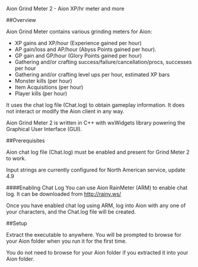 Aion Grind Meter 2 - Aion XP/hr meter and more

##Overview

Aion Grind Meter contains various grinding meters for Aion: 
* XP gains and XP/hour (Experience gained per hour) 
* AP gain/loss and AP/hour (Abyss Points gained per hour).
* GP gain and GP/hour (Glory Points gained per hour)
* Gathering and/or crafting success/failure/cancellation/procs, successes per hour
* Gathering and/or crafting level ups per hour, estimated XP bars
* Monster kills (per hour)
* Item Acquisitions (per hour)
* Player kills (per hour)

It uses the chat log file (Chat.log) to obtain gameplay information. It does not interact or modify the Aion client in any way.

Aion Grind Meter 2 is written in C++ with wxWidgets library powering the Graphical User Interface (GUI).



##Prerequisites

Aion chat log file (Chat.log) must be enabled and present for Grind Meter 2 to work.

Input strings are currently configured for North American service, update 4.9

####Enabling Chat Log
You can use Aion RainMeter (ARM) to enable chat log. 
It can be downloaded from http://rainy.ws/

Once you have enabled chat log using ARM, log into Aion with any one of your characters, and the Chat.log file will be created.



##Setup

Extract the executable to anywhere. 
You will be prompted to browse for your Aion folder when you run it for the first time.

You do not need to browse for your Aion folder if you extracted it into your Aion folder.
